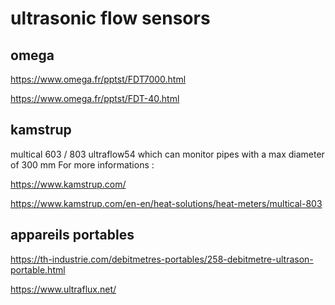 # ultrasonic flow sensors

## omega

https://www.omega.fr/pptst/FDT7000.html

https://www.omega.fr/pptst/FDT-40.html

## kamstrup

multical 603 / 803
ultraflow54 which can monitor pipes with a max diameter of 300 mm
For more informations : 

https://www.kamstrup.com/

https://www.kamstrup.com/en-en/heat-solutions/heat-meters/multical-803

## appareils portables

https://th-industrie.com/debitmetres-portables/258-debitmetre-ultrason-portable.html

https://www.ultraflux.net/

